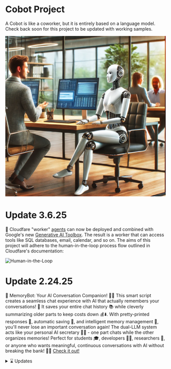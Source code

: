 # Cobot Project
A Cobot is like a coworker, but it is entirely based on a language model. Check back soon for this project to be updated with working samples.  

![Screenshot of a Cobot](/media/Cobot.webp)

# Update 3.6.25

🤖 Cloudfare "worker" [agents](https://github.com/cloudflare/agents) can now be deployed and combined with Google's new [Generative AI Toolbox](https://googleapis.github.io/genai-toolbox). The result is a worker that can access tools like SQL databases, email, calendar, and so on. The aims of this project will adhere to the human-in-the-loop process flow outlined in Cloudfare's documentation:

![Human-in-the-Loop](https://developers.cloudflare.com/_astro/human-in-the-loop.Bx0axRJl_Z1cWd5M.svg)

# Update 2.24.25

🧠 MemoryBot: Your AI Conversation Companion! 💬✨ This smart script creates a seamless chat experience with AI that actually remembers your conversations! 🤯 It saves your entire chat history 📚 while cleverly summarizing older parts to keep costs down 💰⬇️. With pretty-printed responses 🎨, automatic saving 💾, and intelligent memory management 🧩, you'll never lose an important conversation again! The dual-LLM system acts like your personal AI secretary 🤖👔 - one part chats while the other organizes memories! Perfect for students 🎓, developers 👩‍💻, researchers 🔬, or anyone who wants meaningful, continuous conversations with AI without breaking the bank! 💪🚀 [Check it out!](/samples/memory-bot.py)  

<details>  

<summary>⌛ Updates</summary>
  
## Index

2.24.25 - [memory-bot.py](/samples/memory-bot.py) is a recently released script that deploys a powerful memory capable agent to store conversations for later analysis. It also uses recursive recalling to build memory states from summaries of previous memory states (An inception of LLM agents, one summarizing and another interacting with the user).  

[STT_AI.ipynb](/samples/STT_AI.pynb) is a jupyter notebook that contains a working sample of the Speech to Text LLM summarization task. (Currently tested and working.)\
\
[Tinytroupe_analyzer.py](/samples/Tinytroupe_analyzer.py) is an exercise in using Microsoft's TinyTroupe to deploy agent brainstorming sessions. This is purely for educational purposes only.\
\
[Vision_AI.pynb](/samples/Vision_AI.pynb) is a jupyter notebook that contains a working sample of the Open AI Vision engine. (Currently tested and working.)\
\
Helium_AI.pynb *will* be a jupyter notebook that contains a working sample of Helium web navigation functions to run in tandem with the Open AI text generator engine.
(Currently in development.)

</details>
